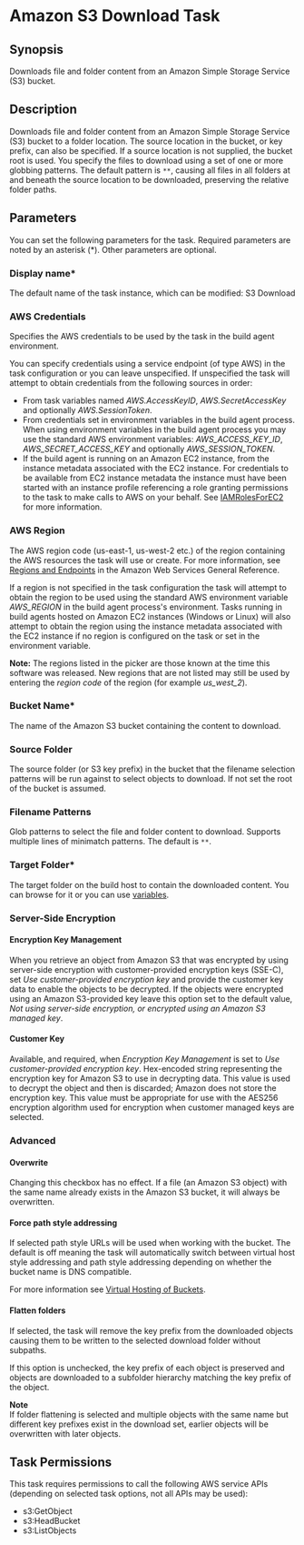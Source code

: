 # Amazon S3 Download Task<a name="s3-download"></a>

## Synopsis<a name="synopsis"></a>

Downloads file and folder content from an Amazon Simple Storage Service \(S3\) bucket\.

## Description<a name="description"></a>

Downloads file and folder content from an Amazon Simple Storage Service \(S3\) bucket to a folder location\. The source location in the bucket, or key prefix, can also be specified\. If a source location is not supplied, the bucket root is used\. You specify the files to download using a set of one or more globbing patterns\. The default pattern is `**`, causing all files in all folders at and beneath the source location to be downloaded, preserving the relative folder paths\.

## Parameters<a name="parameters"></a>

You can set the following parameters for the task\. Required parameters are noted by an asterisk \(\*\)\. Other parameters are optional\.

### Display name\*<a name="display-name"></a>

The default name of the task instance, which can be modified: S3 Download

### AWS Credentials<a name="aws-credentials"></a>

Specifies the AWS credentials to be used by the task in the build agent environment\.

You can specify credentials using a service endpoint \(of type AWS\) in the task configuration or you can leave unspecified\. If unspecified the task will attempt to obtain credentials from the following sources in order:
+ From task variables named *AWS\.AccessKeyID*, *AWS\.SecretAccessKey* and optionally *AWS\.SessionToken*\.
+ From credentials set in environment variables in the build agent process\. When using environment variables in the build agent process you may use the standard AWS environment variables: *AWS\_ACCESS\_KEY\_ID*, *AWS\_SECRET\_ACCESS\_KEY* and optionally *AWS\_SESSION\_TOKEN*\.
+ If the build agent is running on an Amazon EC2 instance, from the instance metadata associated with the EC2 instance\. For credentials to be available from EC2 instance metadata the instance must have been started with an instance profile referencing a role granting permissions to the task to make calls to AWS on your behalf\. See [IAMRolesForEC2](https://docs.aws.amazon.com/IAM/latest/UserGuide/id_roles_use_switch-role-ec2.html) for more information\.

### AWS Region<a name="aws-region"></a>

The AWS region code \(us\-east\-1, us\-west\-2 etc\.\) of the region containing the AWS resources the task will use or create\. For more information, see [Regions and Endpoints](https://docs.aws.amazon.com/general/latest/gr/rande.html) in the Amazon Web Services General Reference\.

If a region is not specified in the task configuration the task will attempt to obtain the region to be used using the standard AWS environment variable *AWS\_REGION* in the build agent process's environment\. Tasks running in build agents hosted on Amazon EC2 instances \(Windows or Linux\) will also attempt to obtain the region using the instance metadata associated with the EC2 instance if no region is configured on the task or set in the environment variable\.

 **Note:** The regions listed in the picker are those known at the time this software was released\. New regions that are not listed may still be used by entering the *region code* of the region \(for example *us\_west\_2*\)\.

### Bucket Name\*<a name="bucket-name"></a>

The name of the Amazon S3 bucket containing the content to download\.

### Source Folder<a name="source-folder"></a>

The source folder \(or S3 key prefix\) in the bucket that the filename selection patterns will be run against to select objects to download\. If not set the root of the bucket is assumed\.

### Filename Patterns<a name="filename-patterns"></a>

Glob patterns to select the file and folder content to download\. Supports multiple lines of minimatch patterns\. The default is `**`\.

### Target Folder\*<a name="target-folder"></a>

The target folder on the build host to contain the downloaded content\. You can browse for it or you can use [variables](https://www.visualstudio.com/en-us/docs/build/define/variables)\.

### Server\-Side Encryption<a name="server-side-encryption"></a>

#### Encryption Key Management<a name="encryption-key-management"></a>

When you retrieve an object from Amazon S3 that was encrypted by using server\-side encryption with customer\-provided encryption keys \(SSE\-C\), set *Use customer\-provided encryption key* and provide the customer key data to enable the objects to be decrypted\. If the objects were encrypted using an Amazon S3\-provided key leave this option set to the default value, *Not using server\-side encryption, or encrypted using an Amazon S3 managed key*\.

#### Customer Key<a name="customer-key"></a>

Available, and required, when *Encryption Key Management* is set to *Use customer\-provided encryption key*\. Hex\-encoded string representing the encryption key for Amazon S3 to use in decrypting data\. This value is used to decrypt the object and then is discarded; Amazon does not store the encryption key\. This value must be appropriate for use with the AES256 encryption algorithm used for encryption when customer managed keys are selected\.

### Advanced<a name="advanced"></a>

#### Overwrite<a name="overwrite"></a>

Changing this checkbox has no effect\. If a file \(an Amazon S3 object\) with the same name already exists in the Amazon S3 bucket, it will always be overwritten\.

#### Force path style addressing<a name="force-path-style-addressing"></a>

If selected path style URLs will be used when working with the bucket\. The default is off meaning the task will automatically switch between virtual host style addressing and path style addressing depending on whether the bucket name is DNS compatible\.

For more information see [Virtual Hosting of Buckets](https://docs.aws.amazon.com/AmazonS3/latest/dev/VirtualHosting.html)\.

#### Flatten folders<a name="flatten-folders"></a>

If selected, the task will remove the key prefix from the downloaded objects causing them to be written to the selected download folder without subpaths\.

If this option is unchecked, the key prefix of each object is preserved and objects are downloaded to a subfolder hierarchy matching the key prefix of the object\.

**Note**  
If folder flattening is selected and multiple objects with the same name but different key prefixes exist in the download set, earlier objects will be overwritten with later objects\.

## Task Permissions<a name="task-permissions"></a>

This task requires permissions to call the following AWS service APIs \(depending on selected task options, not all APIs may be used\):
+ s3:GetObject
+ s3:HeadBucket
+ s3:ListObjects
